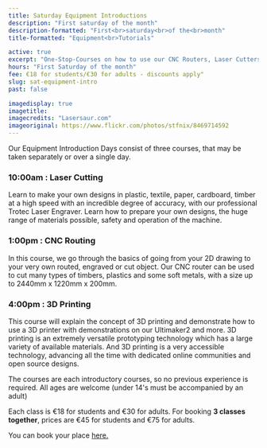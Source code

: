 ```yaml
---
title: Saturday Equipment Introductions
description: "First saturday of the month"
description-formatted: "First<br>saturday<br>of the<br>month"
title-formatted: "Equipment<br>Tutorials"

active: true
excerpt: "One-Stop-Courses on how to use our CNC Routers, Laser Cutters and 3D Printers. No previous experience required"
hours: "First Saturday of the month"
fee: €18 for students/€30 for adults - discounts apply"
slug: sat-equipment-intro
past: false

imagedisplay: true
imagetitle:
imagecredits: "Lasersaur.com"
imageoriginal: https://www.flickr.com/photos/stfnix/8469714592
---
```


Our Equipment Introduction Days consist of three courses, that may be taken separately or over a single day.

### 10:00am : Laser Cutting
Learn to make your own designs in plastic, textile, paper, cardboard, timber at a high speed with an incredible degree of accuracy, with our professional Trotec Laser Engraver. Learn how to prepare your own designs, the huge range of materials possible, safety and operation of the machine.

### 1:00pm : CNC Routing
In this course, we go through the basics of going from your 2D drawing to your very own routed, engraved or cut object. Our CNC router can be used to cut many types of timbers, plastics and some soft metals, with a size up to 2440mm x 1220mm x 200mm.

### 4:00pm : 3D Printing
This course will explain the concept of 3D printing and demonstrate how to use a 3D printer with demonstrations on our Ultimaker2 and more. 3D printing is an extremely versatile prototyping technology which has a large variety of available materials. And 3D printing is a very accessible technology, advancing all the time with dedicated online communities and open source designs.

The courses are each introductory courses, so no previous experience is required. All ages are welcome (under 14's must be accompanied by an adult)

Each class is €18 for students and €30 for adults.
For booking **3 classes together**, prices are €45 for students and €75 for adults.

You can book your place [here.](http://fablablimerick.ticketleap.com/saturday-introductory-tutorials)
